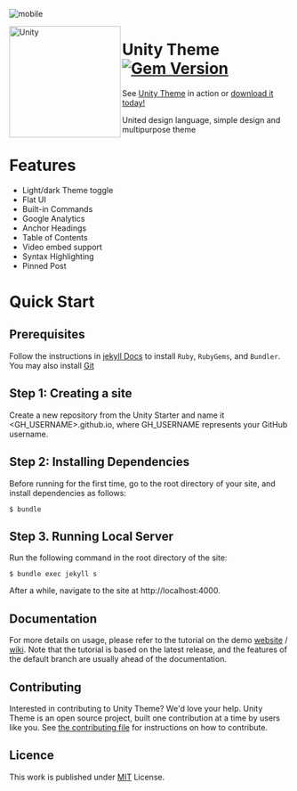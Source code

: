![mobile](https://user-images.githubusercontent.com/100028421/221540408-2ec923ef-9f24-4b7a-9ce8-a45ac45d64bd.png)

<img src="https://user-images.githubusercontent.com/100028421/213870390-5343694a-a02b-47c3-bda8-28dadde4ce4c.png" alt="Unity" width="200" align="left"/>

# Unity Theme [![Gem Version](https://badge.fury.io/rb/jekyll-theme-unity.svg)](https://badge.fury.io/rb/jekyll-theme-unity)
See [Unity Theme](https://involts.github.io//jekyll-theme-unity/) in action or [download it today!](https://github.com/Involts/jekyll-theme-unity/zipball/master)

United design language, simple design and multipurpose theme


# Features
- Light/dark Theme toggle
- Flat UI
- Built-in Commands
- Google Analytics
- Anchor Headings
- Table of Contents
- Video embed support
- Syntax Highlighting
- Pinned Post

# Quick Start
## Prerequisites

Follow the instructions in [jekyll Docs](https://jekyllrb.com/docs/installation/) to install `Ruby`, `RubyGems`, and `Bundler`. You may also install [Git](https://git-scm.com/)

## Step 1: Creating a site

Create a new repository from the Unity Starter and name it <GH_USERNAME>.github.io, where GH_USERNAME represents your GitHub username.

## Step 2: Installing Dependencies

Before running for the first time, go to the root directory of your site, and install dependencies as follows:

```Console
$ bundle
```

## Step 3. Running Local Server
Run the following command in the root directory of the site:

```Console
$ bundle exec jekyll s
```

After a while, navigate to the site at http://localhost:4000.

## Documentation
For more details on usage, please refer to the tutorial on the demo [website](https://involts.github.io/jekyll-theme-unity/home) / [wiki](https://github.com/Involts/jekyll-theme-unity/wiki). Note that the tutorial is based on the latest release, and the features of the default branch are usually ahead of the documentation.

## Contributing

Interested in contributing to Unity Theme? We'd love your help. Unity Theme is an open source project, built one contribution at a time by users like you. See [the contributing file](.github/CONTRIBUTING.md) for instructions on how to contribute.

## Licence
This work is published under [MIT](https://github.com/Involts/jekyll-theme-unity/blob/master/LICENSE.txt) License.
